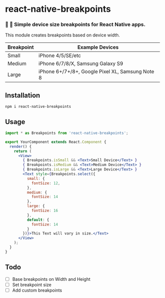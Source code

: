 # react-native-breakpoints
### 📱 📐 Simple device size breakpoints for React Native apps.

This module creates breakpoints based on device width. 

Breakpoint | Example Devices
-- | --
Small | iPhone 4/5/SE/etc
Medium | iPhone 6/7/8/X, Samsung Galaxy S9
Large | iPhone 6+/7+/8+, Google Pixel XL, Samsung Note 8

## Installation

```
npm i react-native-breakpoints
```

## Usage

```jsx
import * as Breakpoints from 'react-native-breakpoints';

export YourComponent extends React.Component {
  render() {
    return (
      <View>
        { Breakpoints.isSmall && <Text>Small Device</Text> }
        { Breakpoints.isMedium && <Text>Medium Device</Text> }
        { Breakpoints.isLarge && <Text>Large Device</Text> }
        <Text style={Breakpoints.select({
          small: {
            fontSize: 12,
          },
          medium: {
            fontSize: 14
          },
          large: {
            fontSize: 16
          },
          default: {
            fontSize: 14
          }
        })}>This Text will vary in size.</Text>
      </View>
    );
  }
}
```

## Todo

- [ ] Base breakpoints on Width and Height
- [ ] Set breakpoint size
- [ ] Add custom breakpoints
